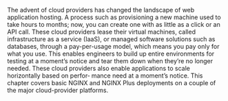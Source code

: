 The advent of cloud providers has changed the landscape of web application hosting. A process such as provisioning a new machine used to take hours to months; now, you can create one with as little as a click or an API call. These cloud providers lease their virtual machines, called infrastructure as a service (IaaS), or managed software solutions such as databases, through a pay-per-usage model, which means you pay only for what you use. This enables engineers to build up entire environments for testing at a moment’s notice and tear them down when they’re no longer needed. These cloud providers also enable applications to scale horizontally based on perfor‐ mance need at a moment’s notice. This chapter covers basic NGINX and NGINX Plus deployments on a couple of the major cloud-provider platforms.
